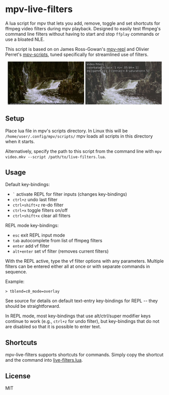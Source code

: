 # mpv-live-filters


A lua script for mpv that lets you add, remove, toggle and set shortcuts for ffmpeg video filters during mpv playback. Designed to easily test ffmpeg's command line filters without having to start and stop `ffplay` commands or use a bloated NLE.

This script is based on on James Ross-Gowan's [mpv-repl](https://github.com/rossy/mpv-repl) and Olivier Perret's [mpv-scripts](https://github.com/occivink/mpv-scripts), tuned specifically for streamlined use of filters. 

<p align="middle">
    <img src="assets/live-filters.png" width="48%" /> 
    <img src="assets/live-filters-2.png" width="48%" />
</p>

## Setup 

Place lua file in mpv's scripts directory. In Linux this will be `/home/user/.config/mpv/scripts/` mpv loads all scripts in this directory when it starts. 

Alternatively, specify the path to this script from the command line with `mpv video.mkv --script /path/to/live-filters.lua`. 


## Usage

Default key-bindings:

- `` ` ``           activate REPL for filter inputs (changes key-bindings)
- `ctrl+z`          undo last filter
- `ctrl+shift+z`    re-do filter
- `ctrl+x`          toggle filters on/off
- `ctrl+shift+x`    clear all filters

REPL mode key-bindings:

- `esc`             exit REPL input mode
- `tab`             autocomplete from list of ffmpeg filters
- `enter`           add vf filter
- `alt+enter`       set vf filter (removes current filters)

With the REPL active, type the vf filter options with any parameters. Multiple filters can be entered either all at once or with separate commands in sequence. 

Example:

    > tblend=c0_mode=overlay

See source for details on default text-entry key-bindings for REPL -- they should be straightforward. 

In REPL mode, most key-bindings that use alt/ctrl/super modifier keys continue to work (e.g., `ctrl+z` for undo filter), but key-bindings that do not are disabled so that it is possible to enter text.

## Shortcuts

mpv-live-filters supports shortcuts for commands. Simply copy the shortcut and the command into [live-filters.lua](https://github.com/hdbhdb/mpv-live-filters/blob/1d4f571ec68ab2a9d8667cbcedcdb8145f68baf0/live-filters.lua#L112-L121). 

## License

MIT